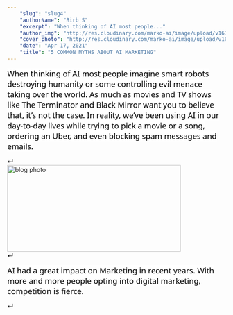 ```yaml
---
    "slug": "slug4"
    "authorName": "Birb S"
    "excerpt": "When thinking of AI most people..."
    "author_img": "http://res.cloudinary.com/marko-ai/image/upload/v1618657033/fyhoyhyq3gcpxf5ri9d9.png"
    "cover_photo": "http://res.cloudinary.com/marko-ai/image/upload/v1618657030/a37mcjkvtwfmao8yydsv.jpg"
    "date": "Apr 17, 2021"
    "title": "5 COMMON MYTHS ABOUT AI MARKETING"
---
```


<p><span style="color: rgb(0,0,0);background-color: rgb(255,255,255);font-size: 18px;font-family: Segoe UI", "Source Sans Pro", -apple-system, BlinkMacSystemFont, Roboto, Oxygen, Ubuntu, Cantarell, "Fira Sans", "Droid Sans", "Helvetica Neue", sans-serif;">When thinking of AI most people imagine smart robots destroying humanity or some controlling evil menace taking over the world. As much as movies and TV shows like The Terminator and Black Mirror want you to believe that, it’s not the case. In reality, we’ve been using AI in our day-to-day lives while trying to pick a movie or a song, ordering an Uber, and even blocking spam messages and emails.</span>&nbsp;</p>↵<div style="text-align:none;"><img src="https://www.markopolo.ai/assets/blog/articles/5-common-myths-about-ai-marketing/Group%2043.png" alt="blog photo" style="height: 200px;width: 400px"/></div>↵<p><span style="color: rgb(0,0,0);background-color: rgb(255,255,255);font-size: 18px;font-family: Segoe UI", "Source Sans Pro", -apple-system, BlinkMacSystemFont, Roboto, Oxygen, Ubuntu, Cantarell, "Fira Sans", "Droid Sans", "Helvetica Neue", sans-serif;">AI had a great impact on Marketing in recent years. With more and more people opting into digital marketing, competition is fierce.</span>&nbsp;</p>↵